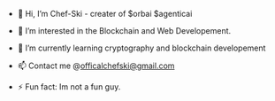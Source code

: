 - 👋 Hi, I’m Chef-Ski - creater of $orbai $agenticai
- 👀 I’m interested in the Blockchain and Web Developement.
- 🌱 I’m currently learning cryptography and blockchain developement

- 📫 Contact me @officalchefski@gmail.com
- ⚡ Fun fact: Im not a fun guy.

<!---
Chef-Ski/Chef-Ski is a ✨ special ✨ repository because its `README.md` (this file) appears on your GitHub profile.
You can click the Preview link to take a look at your changes.
--->
